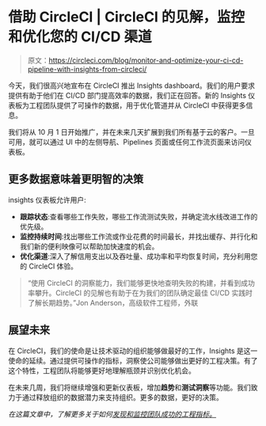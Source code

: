# 借助 CircleCI | CircleCI 的见解，监控和优化您的 CI/CD 渠道

> 原文：<https://circleci.com/blog/monitor-and-optimize-your-ci-cd-pipeline-with-insights-from-circleci/>

今天，我们很高兴地宣布在 CircleCI 推出 Insights dashboard。我们的用户要求提供有助于他们在 CI/CD 部门提高效率的数据，我们正在回答。新的 Insights 仪表板为工程团队提供了可操作的数据，用于优化管道并从 CircleCI 中获得更多信息。

我们将从 10 月 1 日开始推广，并在未来几天扩展到我们所有基于云的客户。一旦可用，就可以通过 UI 中的左侧导航、Pipelines 页面或任何工作流页面来访问仪表板。

## 更多数据意味着更明智的决策

insights 仪表板允许用户:

*   **跟踪状态**:查看哪些工作失败，哪些工作流测试失败，并确定流水线改进工作的优先级。
*   **监控持续时间**:找出哪些工作流或作业花费的时间最长，并找出缓存、并行化和我们新的便利映像可以帮助加快速度的机会。
*   **优化渠道**:深入了解信用支出以及吞吐量、成功率和平均恢复时间，充分利用您的 CircleCI 体验。

> “使用 CircleCI 的洞察能力，我们能够更快地查明失败的构建，并看到成功率攀升。CircleCI 的见解也有助于在为我们的团队确定最佳 CI/CD 实践时了解长期趋势。”Jon Anderson，高级软件工程师，外联

## 展望未来

在 CircleCI，我们的使命是让技术驱动的组织能够做最好的工作，Insights 是这一使命的延续。通过提供可操作的指标，洞察使公司能够做出更好的工程决策。有了这个特性，工程团队将能够更好地理解瓶颈并识别优化机会。

在未来几周，我们将继续增强和更新仪表板，增加**趋势**和**测试洞察**等功能。我们致力于通过释放组织的数据潜力来支持组织。更多的数据，更好的决策。

*在这篇文章中，了解更多关于如何[发现和监控团队成功的工程指标。](https://circleci.com/blog/engineering-metrics/)*